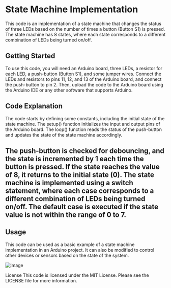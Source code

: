 # State Machine Implementation
This code is an implementation of a state machine that changes the status of three LEDs based on the number of times a button (Button S1) is pressed. The state machine has 8 states, where each state corresponds to a different combination of LEDs being turned on/off.

## Getting Started
To use this code, you will need an Arduino board, three LEDs, a resistor for each LED, a push-button (Button S1), and some jumper wires. Connect the LEDs and resistors to pins 11, 12, and 13 of the Arduino board, and connect the push-button to pin 2. Then, upload the code to the Arduino board using the Arduino IDE or any other software that supports Arduino.

## Code Explanation
The code starts by defining some constants, including the initial state of the state machine. The setup() function initializes the input and output pins of the Arduino board. The loop() function reads the status of the push-button and updates the state of the state machine accordingly.

## The push-button is checked for debouncing, and the state is incremented by 1 each time the button is pressed. If the state reaches the value of 8, it returns to the initial state (0). The state machine is implemented using a switch statement, where each case corresponds to a different combination of LEDs being turned on/off. The default case is executed if the state value is not within the range of 0 to 7.

## Usage
This code can be used as a basic example of a state machine implementation in an Arduino project. It can also be modified to control other devices or sensors based on the state of the system.

![image](https://user-images.githubusercontent.com/77243045/225853611-3ce870bc-03f7-45cc-89ef-e24e93e6e139.png)


License
This code is licensed under the MIT License. Please see the LICENSE file for more information.

